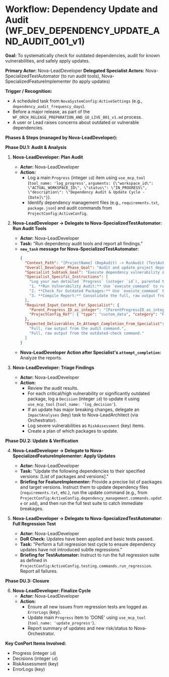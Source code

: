 # Workflow: Dependency Update and Audit (WF_DEV_DEPENDENCY_UPDATE_AND_AUDIT_001_v1)

**Goal:** To systematically check for outdated dependencies, audit for known vulnerabilities, and safely apply updates.

**Primary Actor:** Nova-LeadDeveloper
**Delegated Specialist Actors:** Nova-SpecializedTestAutomator (to run audit tools), Nova-SpecializedFeatureImplementer (to apply updates)

**Trigger / Recognition:**
- A scheduled task from `NovaSystemConfig:ActiveSettings` (e.g., `dependency_audit_frequency_days`).
- Before a major release, as part of the `WF_ORCH_RELEASE_PREPARATION_AND_GO_LIVE_001_v1.md` process.
- A user or Lead raises concerns about outdated or vulnerable dependencies.

**Phases & Steps (managed by Nova-LeadDeveloper):**

**Phase DU.1: Audit & Analysis**

1.  **Nova-LeadDeveloper: Plan Audit**
    *   **Actor:** Nova-LeadDeveloper
    *   **Action:**
        *   Log a main `Progress` (integer `id`) item using `use_mcp_tool` (`tool_name: 'log_progress'`, `arguments: {\"workspace_id\": \"ACTUAL_WORKSPACE_ID\", \"status\": \"IN_PROGRESS\", \"description\": \"Dependency Audit & Update Cycle - [Date]\"}`).
        *   Identify dependency management files (e.g., `requirements.txt`, `package.json`) and audit commands from `ProjectConfig:ActiveConfig`.

2.  **Nova-LeadDeveloper -> Delegate to Nova-SpecializedTestAutomator: Run Audit Tools**
    *   **Actor:** Nova-LeadDeveloper
    *   **Task:** "Run dependency audit tools and report all findings."
    *   **`new_task` message for Nova-SpecializedTestAutomator:**
        ```json
        {
          "Context_Path": "[ProjectName] (DepAudit) -> RunAudit (TestAutomator)",
          "Overall_Developer_Phase_Goal": "Audit and update project dependencies.",
          "Specialist_Subtask_Goal": "Execute dependency vulnerability and outdated-check commands and report the full output.",
          "Specialist_Specific_Instructions": [
            "Log your own detailed `Progress` (integer `id`), parented to `[ParentProgressID_as_integer]`, using `use_mcp_tool` (`tool_name: 'log_progress'`, `arguments: {\"workspace_id\": \"ACTUAL_WORKSPACE_ID\", \"status\": \"IN_PROGRESS\", \"description\": \"Subtask: Run dependency audit tools\", \"parent_id\": [ParentProgressID_as_integer]} `).",
            "1. **Run Vulnerability Audit:** Use `execute_command` to run the project's vulnerability audit tool. The command is defined in `ProjectConfig:ActiveConfig.security.tools.dependency_scanner.command`.",
            "2. **Check for Outdated Packages:** Use `execute_command` to run the outdated-check tool. The command is defined in `ProjectConfig:ActiveConfig.dependency_management.commands.check_outdated` (if available).",
            "3. **Compile Report:** Consolidate the full, raw output from both commands into your `attempt_completion` result."
          ],
          "Required_Input_Context_For_Specialist": {
            "Parent_Progress_ID_as_integer": "[ParentProgressID_as_integer]",
            "ProjectConfig_Ref": { "type": "custom_data", "category": "ProjectConfig", "key": "ActiveConfig", "fields_needed": ["security.tools.dependency_scanner", "dependency_management.commands"] }
          },
          "Expected_Deliverables_In_Attempt_Completion_From_Specialist": [
            "Full, raw output from the audit command.",
            "Full, raw output from the outdated-check command."
          ]
        }
        ```
    *   **Nova-LeadDeveloper Action after Specialist's `attempt_completion`:** Analyze the reports.

3.  **Nova-LeadDeveloper: Triage Findings**
    *   **Actor:** Nova-LeadDeveloper
    *   **Action:**
        *   Review the audit results.
        *   For each critical/high vulnerability or significantly outdated package, log a `Decision` (integer `id`) to update it using `use_mcp_tool` (`tool_name: 'log_decision'`).
        *   If an update has major breaking changes, delegate an `ImpactAnalyses` (key) task to Nova-LeadArchitect (via Orchestrator).
        *   Log severe vulnerabilities as `RiskAssessment` (key) items.
        *   Create a plan of which packages to update.

**Phase DU.2: Update & Verification**

4.  **Nova-LeadDeveloper -> Delegate to Nova-SpecializedFeatureImplementer: Apply Updates**
    *   **Actor:** Nova-LeadDeveloper
    *   **Task:** "Update the following dependencies to their specified versions: [List of packages and versions]."
    *   **Briefing for FeatureImplementer:** Provide a precise list of packages and target versions. Instruct them to update dependency files (`requirements.txt`, etc.), run the update command (e.g., from `ProjectConfig:ActiveConfig.dependency_management.commands.update` or `add`), and then run the full test suite to catch immediate breakages.

5.  **Nova-LeadDeveloper -> Delegate to Nova-SpecializedTestAutomator: Full Regression Test**
    *   **Actor:** Nova-LeadDeveloper
    *   **DoR Check:** Updates have been applied and basic tests passed.
    *   **Task:** "Perform a full regression test cycle to ensure dependency updates have not introduced subtle regressions."
    *   **Briefing for TestAutomator:** Instruct to run the full regression suite as defined in `ProjectConfig:ActiveConfig.testing.commands.run_regression`. Report all failures.

**Phase DU.3: Closure**

6.  **Nova-LeadDeveloper: Finalize Cycle**
    *   **Actor:** Nova-LeadDeveloper
    *   **Action:**
        *   Ensure all new issues from regression tests are logged as `ErrorLogs` (key).
        *   Update main `Progress` item to 'DONE' using `use_mcp_tool` (`tool_name: 'update_progress'`).
        *   Report summary of updates and new risk/status to Nova-Orchestrator.

**Key ConPort Items Involved:**
- Progress (integer `id`)
- Decisions (integer `id`)
- RiskAssessment (key)
- ErrorLogs (key)